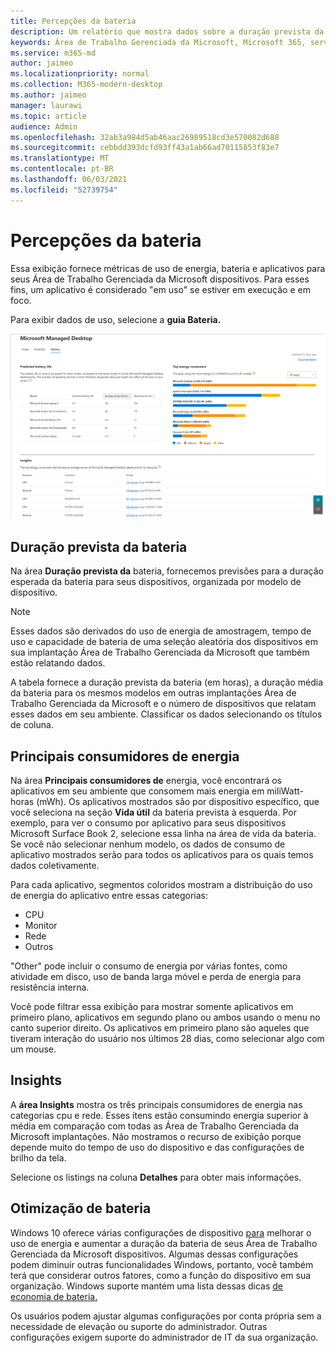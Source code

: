 ```yaml
---
title: Percepções da bateria
description: Um relatório que mostra dados sobre a duração prevista da bateria e os principais consumidores de energia
keywords: Área de Trabalho Gerenciada da Microsoft, Microsoft 365, serviço, documentação
ms.service: m365-md
author: jaimeo
ms.localizationpriority: normal
ms.collection: M365-modern-desktop
ms.author: jaimeo
manager: laurawi
ms.topic: article
audience: Admin
ms.openlocfilehash: 32ab3a984d5ab46aac26989518cd3e570082d688
ms.sourcegitcommit: cebbdd393dcfd93ff43a1ab66ad70115853f83e7
ms.translationtype: MT
ms.contentlocale: pt-BR
ms.lasthandoff: 06/03/2021
ms.locfileid: "52739754"
---
```

# <a name="battery-insights"></a>Percepções da bateria
Essa exibição fornece métricas de uso de energia, bateria e aplicativos para seus Área de Trabalho Gerenciada da Microsoft dispositivos. Para esses fins, um aplicativo é considerado "em uso" se estiver em execução e em foco.

Para exibir dados de uso, selecione a **guia Bateria.**

![Painel de bateria: vida da bateria prevista por modelo de dispositivo na parte superior esquerda, principais consumidores de energia (por aplicativo) no canto superior direito, tabela insights na parte inferior. Link de documentação no canto superior direito](../../media/insights_battery.png)

## <a name="predicted-battery-life"></a>Duração prevista da bateria

Na área **Duração prevista da** bateria, fornecemos previsões para a duração esperada da bateria para seus dispositivos, organizada por modelo de dispositivo.

> [!NOTE]
> Esses dados são derivados do uso de energia de <em></em> amostragem, tempo de uso e capacidade de bateria de uma seleção aleatória dos dispositivos em sua implantação Área de Trabalho Gerenciada da Microsoft que também estão relatando dados.

A tabela fornece a duração prevista da bateria (em horas), a duração média da bateria para os mesmos modelos em outras implantações Área de Trabalho Gerenciada da Microsoft e o número de dispositivos que relatam esses dados em seu ambiente. Classificar os dados selecionando os títulos de coluna.



## <a name="top-energy-consumers"></a>Principais consumidores de energia

Na área **Principais consumidores de** energia, você encontrará os aplicativos em seu ambiente que consomem mais energia em miliWatt-horas (mWh). Os aplicativos mostrados são por dispositivo específico, que você seleciona na seção **Vida útil** da bateria prevista à esquerda. Por exemplo, para ver o consumo por aplicativo para seus dispositivos Microsoft Surface Book 2, selecione essa linha na área de vida da bateria. Se você não selecionar nenhum modelo, os dados de consumo de aplicativo mostrados serão para todos os aplicativos para os quais temos dados coletivamente.

 Para cada aplicativo, segmentos coloridos mostram a distribuição do uso de energia do aplicativo entre essas categorias:

- CPU
- Monitor
- Rede
- Outros

"Other" pode incluir o consumo de energia por várias fontes, como atividade em disco, uso de banda larga móvel e perda de energia para resistência interna. 

Você pode filtrar essa exibição para mostrar somente aplicativos em primeiro plano, aplicativos em segundo plano ou ambos usando o menu no canto superior direito. Os aplicativos em primeiro plano são aqueles que tiveram interação do usuário nos últimos 28 dias, como selecionar algo com um mouse.

## <a name="insights"></a>Insights

A **área Insights** mostra os três principais consumidores de energia nas categorias cpu e rede. Esses itens estão consumindo energia superior à média em comparação com todas as Área de Trabalho Gerenciada da Microsoft implantações. Não mostramos o recurso de exibição porque depende muito do tempo de uso do dispositivo e das configurações de brilho da tela. 

Selecione os listings na coluna **Detalhes** para obter mais informações.

## <a name="battery-optimization"></a>Otimização de bateria

Windows 10 oferece várias configurações de dispositivo [para](https://support.microsoft.com/help/20443/windows-10-battery-saving-tips) melhorar o uso de energia e aumentar a duração da bateria de seus Área de Trabalho Gerenciada da Microsoft dispositivos. Algumas dessas configurações podem diminuir outras funcionalidades Windows, portanto, você também terá que considerar outros fatores, como a função do dispositivo em sua organização. Windows suporte mantém uma lista dessas dicas [de economia de bateria.](https://support.microsoft.com/help/20443/windows-10-battery-saving-tips)

Os usuários podem ajustar algumas configurações por conta própria sem a necessidade de elevação ou suporte do administrador. Outras configurações exigem suporte do administrador de IT da sua organização.
